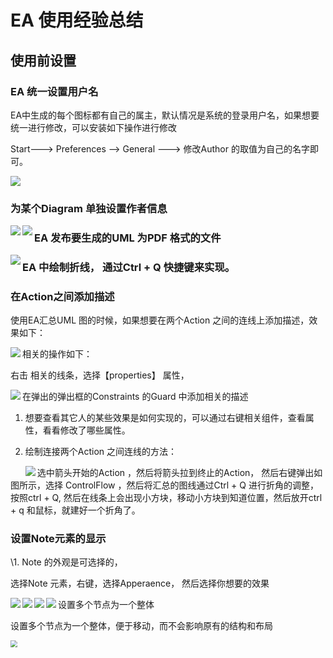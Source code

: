 # EA 使用经验总结

## 使用前设置

### EA 统一设置用户名

EA中生成的每个图标都有自己的属主，默认情况是系统的登录用户名，如果想要统一进行修改，可以安装如下操作进行修改

Start---> Preferences --> General ---> 修改Author 的取值为自己的名字即可。



<img src="./pic/00_comm/001_EA统一设置用户名_20220316.png">





### 为某个Diagram 单独设置作者信息

<img src=".\pic\00_comm\003_EA中为Diagram Notes单独设置Author中的信息_20220923.png.png" align="left">



<img src=".\pic\00_comm\002_EA中为Diagram Notes单独设置Author中的信息_20220923.png" align="left">



### EA 发布要生成的UML 为PDF 格式的文件

<img src="./pic/00_comm/004_打印图片为pdf.png" align="left">



###  EA 中绘制折线， 通过Ctrl + Q 快捷键来实现。 



### 在Action之间添加描述

使用EA汇总UML 图的时候，如果想要在两个Action 之间的连线上添加描述，效果如下：

<img src="./pic/00_comm/005_Action连线之间添加描述.png" align="left">



相关的操作如下：

右击 相关的线条，选择【properties】 属性， 

<img src="./pic/00_comm/006_Action连线之间添加描述.png" align="left">

在弹出的弹出框的Constraints 的Guard 中添加相关的描述

 

 

1. 想要查看其它人的某些效果是如何实现的，可以通过右键相关组件，查看属性，看看修改了哪些属性。 

2. 绘制连接两个Action 之间连线的方法：

   <img src="./pic/00_comm/007_查看属性的设置方式.png" align="left">

选中箭头开始的Action ，然后将箭头拉到终止的Action， 然后右键弹出如图所示，选择 ControlFlow ，然后将汇总的图线通过Ctrl +  Q 进行折角的调整，按照ctrl + Q, 然后在线条上会出现小方块，移动小方块到知道位置，然后放开ctrl + q 和鼠标，就建好一个折角了。 





### 设置Note元素的显示

\1. Note 的外观是可选择的，

选择Note 元素，右键，选择Apperaence， 然后选择你想要的效果

<img src="./pic/00_comm/008_Note外形显示.png" align="left">

<img src="./pic/00_comm/008_Note外形显示_2.png" align="left">

<img src="./pic/00_comm/008_Note外形显示_3.png" align="left">

<img src="./pic/00_comm/008_Note外形显示_4.png" align="left">



设置多个节点为一个整体

设置多个节点为一个整体，便于移动，而不会影响原有的结构和布局

<img src="./pic/00_comm/009_设置多个节点为一个整体_v20231019.png" style="zoom:67%;" />

